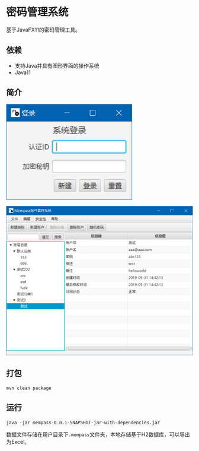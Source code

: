 # 密码管理系统

基于JavaFX11的密码管理工具。

## 依赖

* 支持Java并具有图形界面的操作系统
* Java11

## 简介

![](doc/1.png)

![](doc/2.png)

## 打包

```
mvn clean package
```

## 运行

```
java -jar mempass-0.0.1-SNAPSHOT-jar-with-dependencies.jar
```

数据文件存储在用户目录下`.mempass`文件夹，本地存储基于H2数据库，可以导出为Excel。
